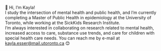 👋 Hi, I’m Kayla!
\
I study the intersection of mental health and public health, and I’m currently completing a Master of Public Health in epidemiology at the University of Toronto, while working at the SickKids Research Institute.
\
I’m always interested in collaborating on research related to mental health, increased access to care, substance use trends, and care for children with special health care needs. You can reach me by e-mail at kayla.esser@mail.utoronto.ca 😊
